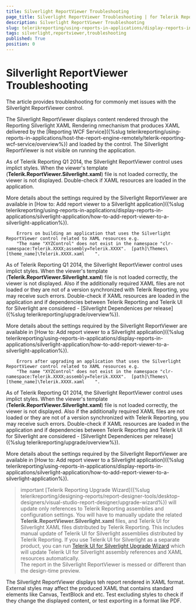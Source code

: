 ```yaml
---
title: Silverlight ReportViewer Troubleshooting
page_title: Silverlight ReportViewer Troubleshooting | for Telerik Reporting Documentation
description: Silverlight ReportViewer Troubleshooting
slug: telerikreporting/using-reports-in-applications/display-reports-in-applications/silverlight-application/troubleshooting/silverlight-reportviewer-troubleshooting
tags: silverlight,reportviewer,troubleshooting
published: True
position: 0
---
```


# Silverlight ReportViewer Troubleshooting



The article provides troubleshooting for commonly met issues with the Silverlight ReportViewer control.

The Silverlight ReportViewer displays content rendered through the Reporting Silverlight XAML Rendering nmechanism
        that produces XAML delivered by the [Reporting WCF Service]({%slug telerikreporting/using-reports-in-applications/host-the-report-engine-remotely/telerik-reporting-wcf-service/overview%}) and loaded by the control.
      The Silverlight ReportViewer is not visible on running the application.

As of Telerik Reporting Q1 2014, the Silverlight ReportViewer control uses implict styles.
          When the viewer's template (__Telerik.ReportViewer.Silverlight.xaml__) file is not loaded correctly,
          the viewer is not displayed. Double-check if XAML resources are loaded in the application.
        

More details about the settings required by the Silverlight ReportViewer are available in
          [How to: Add report viewer to a Silverlight application]({%slug telerikreporting/using-reports-in-applications/display-reports-in-applications/silverlight-application/how-to-add-report-viewer-to-a-silverlight-application%}).
        
        Errors on building an application that uses the Silverlight ReportViewer control related to XAML resources e.g.
        "The name "XYZControl" does not exist in the namespace "clr-namespace:Telerik.XXXX;assembly=Telerik.XXXX".	[path]\Themes\[theme_name]\Telerik.XXXX.xaml	".
      

As of Telerik Reporting Q1 2014, the Silverlight ReportViewer control uses implict styles.
          When the viewer's template (__Telerik.ReportViewer.Silverlight.xaml__) file is not loaded correctly,
          the viewer is not displayed. Also if the additionally required XAML files
          are not loaded or they are not of a version synchronized with Telerik Reporting, you may receive such errors.
          Double-check if XAML resources are loaded in the application and if dependencies between Telerik Reporting and Telerik UI for Silverlight
          are considered - [Silverlight Dependenices per release]({%slug telerikreporting/upgrade/overview%}).
        

More details about the settings required by the Silverlight ReportViewer are available in
          [How to: Add report viewer to a Silverlight application]({%slug telerikreporting/using-reports-in-applications/display-reports-in-applications/silverlight-application/how-to-add-report-viewer-to-a-silverlight-application%}).
        
        Errors after upgrading an application that uses the Silverlight ReportViewer control related to XAML resources e.g.
        "The name "XYZControl" does not exist in the namespace "clr-namespace:Telerik.XXXX;assembly=Telerik.XXXX".	[path]\Themes\[theme_name]\Telerik.XXXX.xaml	".
      

As of Telerik Reporting Q1 2014, the Silverlight ReportViewer control uses implict styles.
          When the viewer's template (__Telerik.ReportViewer.Silverlight.xaml__) file is not loaded correctly,
          the viewer is not displayed. Also if the additionally required XAML files
          are not loaded or they are not of a version synchronized with Telerik Reporting, you may receive such errors.
          Double-check if XAML resources are loaded in the application and if dependencies between Telerik Reporting and Telerik UI for Silverlight
          are considered - [Silverlight Dependenices per release]({%slug telerikreporting/upgrade/overview%}).
        

More details about the settings required by the Silverlight ReportViewer are available in
          [How to: Add report viewer to a Silverlight application]({%slug telerikreporting/using-reports-in-applications/display-reports-in-applications/silverlight-application/how-to-add-report-viewer-to-a-silverlight-application%}).
        

>important [Telerik Reporting Upgrade Wizard]({%slug telerikreporting/designing-reports/report-designer-tools/desktop-designers/visual-studio-report-designer/upgrade-wizard%}) will update only references            to Telerik Reporting assemblies and configuration settings.            You will have to manually update the related  __Telerik.ReportViewer.Silverlight.xaml__  files, and Telerik UI            for Silverlight XAML files distributed by Telerik Reporting. This includes manual update of Telerik UI for Silverlight assemblies            distributed by Telerik Reporting.          If you use Telerik UI for Silverlight as a separate product, you can run [Telerik UI for Silverlight Upgrade Wizard](http://docs.telerik.com/devtools/silverlight/visual-studio-extensions/for-silverlight-vs-extensions-upgrading) which will update Telerik UI for Silverlight assembly references and XAML resources automatically.          
The report in the Silverlight ReportViewer is messed or different than the design-time preview.

The Silverlight ReportViewer displays teh report rendered in XAML format. External styles may affect the produced XAML that contains
          standard elements like Canvas, TextBlock and etc. Test excluding styles to check if they change the displayed content, or test exporting in a format like PDF.
        
